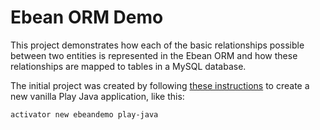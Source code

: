 # Ebean ORM Demo

This project demonstrates how each of the basic relationships possible
between two entities is represented in the Ebean ORM and how these
relationships are mapped to tables in a MySQL database.

The initial project was created by following
[these instructions](https://www.playframework.com/documentation/2.5.9/NewApplication)
to create a new vanilla Play Java application, like this:
    
```
activator new ebeandemo play-java
```
